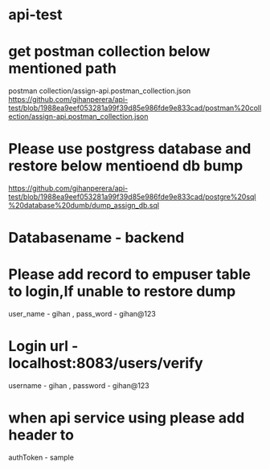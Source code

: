 # api-test
# get postman collection below mentioned path
postman collection/assign-api.postman_collection.json
https://github.com/gihanperera/api-test/blob/1988ea9eef053281a99f39d85e986fde9e833cad/postman%20collection/assign-api.postman_collection.json
# Please use postgress database and restore below mentioend db bump
  https://github.com/gihanperera/api-test/blob/1988ea9eef053281a99f39d85e986fde9e833cad/postgre%20sql%20database%20dumb/dump_assign_db.sql
# Databasename - backend
# Please add record to empuser table to login,If unable to restore dump 
  user_name - gihan , 
  pass_word - gihan@123
# Login url - localhost:8083/users/verify
  username - gihan ,
  password - gihan@123
# when api service using please add header to 
  authToken - sample
